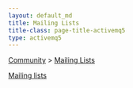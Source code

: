 ```yaml
---
layout: default_md
title: Mailing Lists
title-class: page-title-activemq5
type: activemq5
---
```


[Community](community) > [Mailing Lists](mailing-lists)

[Mailing lists](contact)